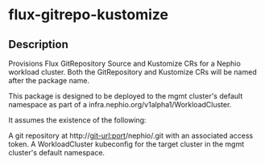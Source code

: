 # flux-gitrepo-kustomize

## Description

Provisions Flux GitRepository Source and Kustomize CRs for a Nephio workload cluster.
Both the GitRepository and Kustomize CRs will be named after the package name.

This package is designed to be deployed to the mgmt cluster's default namespace as part of a infra.nephio.org/v1alpha1/WorkloadCluster.

It assumes the existence of the following:

A git repository at http://<git-url:port>/nephio/<example-cluster-name>.git with an associated access token.
A WorkloadCluster kubeconfig for the target cluster in the mgmt cluster's default namespace.